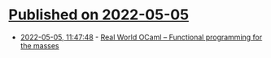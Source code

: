 # [Published on 2022-05-05](index.md)

* [2022-05-05, 11:47:48](https://news.ycombinator.com/item?id=31272116) - [Real World OCaml – Functional programming for the masses](https://dev.realworldocaml.org/)
